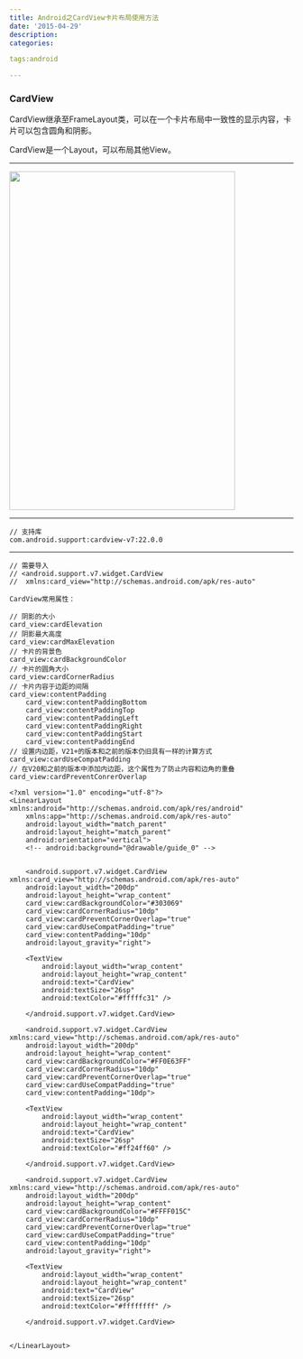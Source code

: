 ```yaml
---
title: Android之CardView卡片布局使用方法
date: '2015-04-29'
description:
categories:

tags:android

---
```


>

### CardView

>

CardView继承至FrameLayout类，可以在一个卡片布局中一致性的显示内容，卡片可以包含圆角和阴影。

>

CardView是一个Layout，可以布局其他View。

>

---

>

<img src="{{urls.media}}/Android之CardView卡片布局使用方法/screenshot.png" alt="" width="400" height="600">

>

---

>

	// 支持库
	com.android.support:cardview-v7:22.0.0

>

---

>

	// 需要导入 
	// <android.support.v7.widget.CardView 
	//	xmlns:card_view="http://schemas.android.com/apk/res-auto"

	CardView常用属性：

	// 阴影的大小
	card_view:cardElevation
	// 阴影最大高度
	card_view:cardMaxElevation
	// 卡片的背景色
	card_view:cardBackgroundColor
	// 卡片的圆角大小
	card_view:cardCornerRadius
	// 卡片内容于边距的间隔
	card_view:contentPadding 
		card_view:contentPaddingBottom
		card_view:contentPaddingTop
		card_view:contentPaddingLeft
		card_view:contentPaddingRight
		card_view:contentPaddingStart
		card_view:contentPaddingEnd
	// 设置内边距，V21+的版本和之前的版本仍旧具有一样的计算方式
	card_view:cardUseCompatPadding 
	// 在V20和之前的版本中添加内边距，这个属性为了防止内容和边角的重叠
	card_view:cardPreventConrerOverlap

>

	<?xml version="1.0" encoding="utf-8"?>
	<LinearLayout xmlns:android="http://schemas.android.com/apk/res/android"
	    xmlns:app="http://schemas.android.com/apk/res-auto"
	    android:layout_width="match_parent"
	    android:layout_height="match_parent"
	    android:orientation="vertical">
	    <!-- android:background="@drawable/guide_0" -->


	    <android.support.v7.widget.CardView xmlns:card_view="http://schemas.android.com/apk/res-auto"
		android:layout_width="200dp"
		android:layout_height="wrap_content"
		card_view:cardBackgroundColor="#303069"
		card_view:cardCornerRadius="10dp"
		card_view:cardPreventCornerOverlap="true"
		card_view:cardUseCompatPadding="true"
		card_view:contentPadding="10dp"
		android:layout_gravity="right">

		<TextView
		    android:layout_width="wrap_content"
		    android:layout_height="wrap_content"
		    android:text="CardView"
		    android:textSize="26sp"
		    android:textColor="#fffffc31" />

	    </android.support.v7.widget.CardView>

	    <android.support.v7.widget.CardView xmlns:card_view="http://schemas.android.com/apk/res-auto"
		android:layout_width="200dp"
		android:layout_height="wrap_content"
		card_view:cardBackgroundColor="#FF0E63FF"
		card_view:cardCornerRadius="10dp"
		card_view:cardPreventCornerOverlap="true"
		card_view:cardUseCompatPadding="true"
		card_view:contentPadding="10dp">

		<TextView
		    android:layout_width="wrap_content"
		    android:layout_height="wrap_content"
		    android:text="CardView"
		    android:textSize="26sp"
		    android:textColor="#ff24ff60" />

	    </android.support.v7.widget.CardView>

	    <android.support.v7.widget.CardView xmlns:card_view="http://schemas.android.com/apk/res-auto"
		android:layout_width="200dp"
		android:layout_height="wrap_content"
		card_view:cardBackgroundColor="#FFFF015C"
		card_view:cardCornerRadius="10dp"
		card_view:cardPreventCornerOverlap="true"
		card_view:cardUseCompatPadding="true"
		card_view:contentPadding="10dp"
		android:layout_gravity="right">

		<TextView
		    android:layout_width="wrap_content"
		    android:layout_height="wrap_content"
		    android:text="CardView"
		    android:textSize="26sp"
		    android:textColor="#ffffffff" />

	    </android.support.v7.widget.CardView>


	</LinearLayout>

